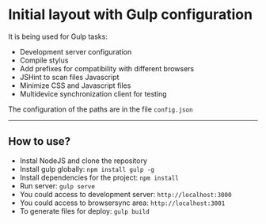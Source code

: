 # Initial layout with Gulp configuration

It is being used for Gulp tasks:
- Development server configuration
- Compile stylus
- Add prefixes for compatibility with different browsers
- JSHint to scan files Javascript
- Minimize CSS and Javascript files
- Multidevice synchronization client for testing

The configuration of the paths are in the file `config.json`

--------------------------------------------------------------
## How to use?
- Instal NodeJS and clone the repository
- Install gulp globally: `npm install gulp -g`
- Install dependencies for the project: `npm install`
- Run server: `gulp serve`
- You could access to development server: `http://localhost:3000`
- You could access to browsersync area: `http://localhost:3001`
- To generate files for deploy: `gulp build`
